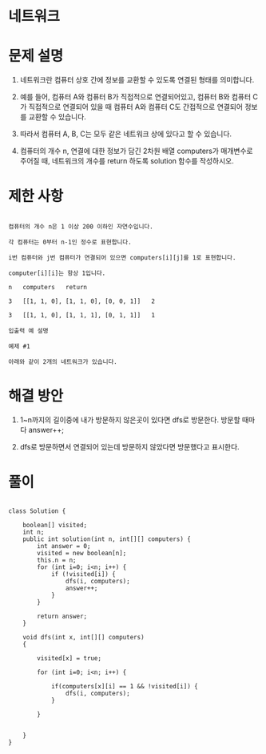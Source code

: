 # 네트워크

# 문제 설명

1. 네트워크란 컴퓨터 상호 간에 정보를 교환할 수 있도록 연결된 형태를 의미합니다.

2. 예를 들어, 컴퓨터 A와 컴퓨터 B가 직접적으로 연결되어있고, 컴퓨터 B와 컴퓨터 C가 직접적으로 연결되어 있을 때 컴퓨터 A와 컴퓨터 C도 간접적으로 연결되어 정보를 교환할 수 있습니다.

3. 따라서 컴퓨터 A, B, C는 모두 같은 네트워크 상에 있다고 할 수 있습니다.

4. 컴퓨터의 개수 n, 연결에 대한 정보가 담긴 2차원 배열 computers가 매개변수로 주어질 때, 네트워크의 개수를 return 하도록 solution 함수를 작성하시오.

# 제한 사항

```

컴퓨터의 개수 n은 1 이상 200 이하인 자연수입니다.

각 컴퓨터는 0부터 n-1인 정수로 표현합니다.

i번 컴퓨터와 j번 컴퓨터가 연결되어 있으면 computers[i][j]를 1로 표현합니다.

computer[i][i]는 항상 1입니다.

n	computers	return

3	[[1, 1, 0], [1, 1, 0], [0, 0, 1]]	2

3	[[1, 1, 0], [1, 1, 1], [0, 1, 1]]	1

입출력 예 설명

예제 #1

아래와 같이 2개의 네트워크가 있습니다.

```

# 해결 방안

1. 1~n까지의 길이중에 내가 방문하지 않은곳이 있다면 dfs로 방문한다. 방문할 때마다 answer++;

2. dfs로 방문하면서 연결되어 있는데 방문하지 않았다면 방문했다고 표시한다.


# 풀이

```

class Solution {
    
    boolean[] visited;
    int n;
    public int solution(int n, int[][] computers) {
        int answer = 0;
        visited = new boolean[n];
        this.n = n;
        for (int i=0; i<n; i++) {
            if (!visited[i]) {
                dfs(i, computers);
                answer++;
            }
        }
        
        return answer;
    }
    
    void dfs(int x, int[][] computers)
    {
        
        visited[x] = true;
        
        for (int i=0; i<n; i++) {
            
            if(computers[x][i] == 1 && !visited[i]) {
                dfs(i, computers);
            }
            
        }
        
        
    }
}

```